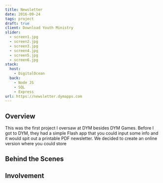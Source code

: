 ```yaml
---
title: Newsletter
date: 2016-09-24
tags: project
draft: true
client: Download Youth Ministry
slider:
  - screen1.jpg
  - screen2.jpg
  - screen3.jpg
  - screen4.jpg
  - screen5.jpg
  - screen6.jpg
stack:
  host:
    - DigitalOcean
  back:
    - Node JS
    - SQL
    - Express
url: https://newsletter.dymapps.com
---
```


## Overview

This was the first project I oversaw at DYM besides DYM Games. Before I got to DYM, they had a simple Flash app that you could input some info and it would spit out a printable PDF newsletter. We decided to create an online version where you could store 

## Behind the Scenes


## Involvement


